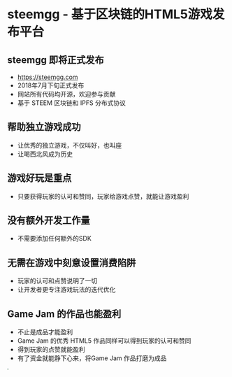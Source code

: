 # steemgg - 基于区块链的HTML5游戏发布平台

## steemgg 即将正式发布

* https://steemgg.com
* 2018年7月下旬正式发布
* 网站所有代码均开源，欢迎参与贡献
* 基于 STEEM 区块链和 IPFS 分布式协议

## 帮助独立游戏成功

* 让优秀的独立游戏，不仅叫好，也叫座
* 让喝西北风成为历史

## 游戏好玩是重点

* 只要获得玩家的认可和赞同，玩家给游戏点赞，就能让游戏盈利

## 没有额外开发工作量

- 不需要添加任何额外的SDK

## 无需在游戏中刻意设置消费陷阱

* 玩家的认可和点赞说明了一切
* 让开发者更专注游戏玩法的迭代优化

## Game Jam 的作品也能盈利

* 不止是成品才能盈利
* Game Jam 的优秀 HTML5 作品同样可以得到玩家的认可和赞同
* 得到玩家的点赞就能盈利
* 有了资金就能静下心来，将Game Jam 作品打磨为成品

<img src="/Volumes/Mac/repo/steemgg/steemgg-ciga/2018/gamejam/wechat-steemgg-ciga-group.jpeg" style="zoom:20%"/>



